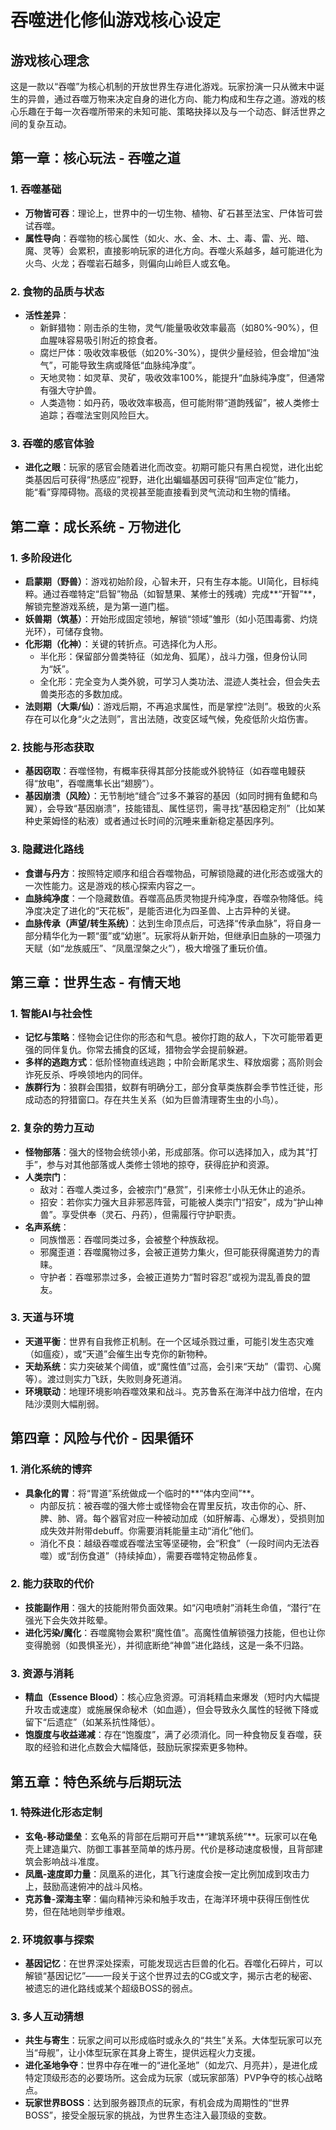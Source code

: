 # 吞噬进化修仙游戏核心设定

## 游戏核心理念
这是一款以“吞噬”为核心机制的开放世界生存进化游戏。玩家扮演一只从微末中诞生的异兽，通过吞噬万物来决定自身的进化方向、能力构成和生存之道。游戏的核心乐趣在于每一次吞噬所带来的未知可能、策略抉择以及与一个动态、鲜活世界之间的复杂互动。

## 第一章：核心玩法 - 吞噬之道
### 1. 吞噬基础
- **万物皆可吞**：理论上，世界中的一切生物、植物、矿石甚至法宝、尸体皆可尝试吞噬。
- **属性导向**：吞噬物的核心属性（如火、水、金、木、土、毒、雷、光、暗、魔、灵等）会累积，直接影响玩家的进化方向。吞噬火系越多，越可能进化为火鸟、火龙；吞噬岩石越多，则偏向山岭巨人或玄龟。

### 2. 食物的品质与状态
- **活性差异**：
  - 新鲜猎物：刚击杀的生物，灵气/能量吸收效率最高（如80%-90%），但血腥味容易吸引附近的掠食者。
  - 腐烂尸体：吸收效率极低（如20%-30%），提供少量经验，但会增加“浊气”，可能导致生病或降低“血脉纯净度”。
  - 天地灵物：如灵草、灵矿，吸收效率100%，能提升“血脉纯净度”，但通常有强大守护兽。
  - 人类造物：如丹药，吸收效率极高，但可能附带“道韵残留”，被人类修士追踪；吞噬法宝则风险巨大。

### 3. 吞噬的感官体验
- **进化之眼**：玩家的感官会随着进化而改变。初期可能只有黑白视觉，进化出蛇类基因后可获得“热感应”视野，进化出蝙蝠基因可获得“回声定位”能力，能“看”穿障碍物。高级的灵视甚至能直接看到灵气流动和生物的情绪。

## 第二章：成长系统 - 万物进化
### 1. 多阶段进化
- **启蒙期（野兽）**：游戏初始阶段，心智未开，只有生存本能。UI简化，目标纯粹。通过吞噬特定“启智”物品（如智慧果、某修士的残魂）完成**“开智”**，解锁完整游戏系统，是为第一道门槛。
- **妖兽期（筑基）**：开始形成固定领地，解锁“领域”雏形（如小范围毒雾、灼烧光环），可储存食物。
- **化形期（化神）**：关键的转折点。可选择化为人形。
  - 半化形：保留部分兽类特征（如龙角、狐尾），战斗力强，但身份认同为“妖”。
  - 全化形：完全变为人类外貌，可学习人类功法、混迹人类社会，但会失去兽类形态的多数加成。
- **法则期（大乘/仙）**：游戏后期，不再追求属性，而是掌控“法则”。极致的火系存在可以化身“火之法则”，言出法随，改变区域气候，免疫低阶火焰伤害。

### 2. 技能与形态获取
- **基因窃取**：吞噬怪物，有概率获得其部分技能或外貌特征（如吞噬电鳗获得“放电”，吞噬鹰隼长出“翅膀”）。
- **基因崩溃（风险）**：无节制地“缝合”过多不兼容的基因（如同时拥有鱼鳃和鸟翼），会导致“基因崩溃”，技能错乱、属性惩罚，需寻找“基因稳定剂”（比如某种史莱姆怪的粘液）或者通过长时间的沉睡来重新稳定基因序列。

### 3. 隐藏进化路线
- **食谱与丹方**：按照特定顺序和组合吞噬物品，可解锁隐藏的进化形态或强大的一次性能力。这是游戏的核心探索内容之一。
- **血脉纯净度**：一个隐藏数值。吞噬高品质灵物提升纯净度，吞噬杂物降低。纯净度决定了进化的“天花板”，是能否进化为四圣兽、上古异种的关键。
- **血脉传承（声望/转生系统）**：达到生命顶点后，可选择“传承血脉”，将自身一部分精华化为一颗“蛋”或“幼崽”。玩家将从新开始，但继承旧血脉的一项强力天赋（如“龙族威压”、“凤凰涅槃之火”），极大增强了重玩价值。

## 第三章：世界生态 - 有情天地
### 1. 智能AI与社会性
- **记忆与策略**：怪物会记住你的形态和气息。被你打跑的敌人，下次可能带着更强的同伴复仇。你常去捕食的区域，猎物会学会提前躲避。
- **多样的逃跑方式**：低阶怪物直线逃跑；中阶会断尾求生、释放烟雾；高阶则会诈死反杀、呼唤领地内的同伴。
- **族群行为**：狼群会围猎，蚁群有明确分工，部分食草类族群会季节性迁徙，形成动态的狩猎窗口。存在共生关系（如为巨兽清理寄生虫的小鸟）。

### 2. 复杂的势力互动
- **怪物部落**：强大的怪物会统领小弟，形成部落。你可以选择加入，成为其“打手”，参与对其他部落或人类修士领地的掠夺，获得庇护和资源。
- **人类宗门**：
  - 敌对：吞噬人类过多，会被宗门“悬赏”，引来修士小队无休止的追杀。
  - 招安：若你实力强大且非邪恶阵营，可能被人类宗门“招安”，成为“护山神兽”。享受供奉（灵石、丹药），但需履行守护职责。
- **名声系统**：
  - 同族憎恶：吞噬同类过多，会被整个种族敌视。
  - 邪魔歪道：吞噬魔物过多，会被正道势力集火，但可能获得魔道势力的青睐。
  - 守护者：吞噬邪祟过多，会被正道势力“暂时容忍”或视为混乱善良的盟友。

### 3. 天道与环境
- **天道平衡**：世界有自我修正机制。在一个区域杀戮过重，可能引发生态灾难（如瘟疫），或“天道”会催生出专克你的新物种。
- **天劫系统**：实力突破某个阈值，或“魔性值”过高，会引来“天劫”（雷罚、心魔等）。渡过则实力飞跃，失败则身死道消。
- **环境联动**：地理环境影响吞噬效果和战斗。克苏鲁系在海洋中战力倍增，在内陆沙漠则大幅削弱。

## 第四章：风险与代价 - 因果循环
### 1. 消化系统的博弈
- **具象化的胃**：将“胃道”系统做成一个临时的**“体内空间”**。
  - 内部反抗：被吞噬的强大修士或怪物会在胃里反抗，攻击你的心、肝、脾、肺、肾。每个器官对应一种被动加成（如肝解毒、心爆发），受损则加成失效并附带debuff。你需要消耗能量主动“消化”他们。
  - 消化不良：越级吞噬或吞噬法宝等坚硬物，会“积食”（一段时间内无法吞噬）或“刮伤食道”（持续掉血），需要吞噬特定物品修复。

### 2. 能力获取的代价
- **技能副作用**：强大的技能附带负面效果。如“闪电喷射”消耗生命值，“潜行”在强光下会失效并眩晕。
- **进化污染/魔化**：吞噬魔物会累积“魔性值”。高魔性值解锁强力技能，但也让你变得脆弱（如畏惧圣光），并彻底断绝“神兽”进化路线，这是一条不归路。

### 3. 资源与消耗
- **精血（Essence Blood）**：核心应急资源。可消耗精血来爆发（短时内大幅提升攻击或速度）或施展保命秘术（如血遁），但会导致永久属性的轻微下降或留下“后遗症”（如某系抗性降低）。
- **饱腹度与收益递减**：存在“饱腹度”，满了必须消化。同一种食物反复吞噬，获取的经验和进化点数会大幅降低，鼓励玩家探索更多物种。

## 第五章：特色系统与后期玩法
### 1. 特殊进化形态定制
- **玄龟-移动堡垒**：玄龟系的背部在后期可开启**“建筑系统”**。玩家可以在龟壳上建造巢穴、防御工事甚至简单的炼丹房。代价是移动速度极慢，且背部建筑会影响战斗准度。
- **凤凰-速度即力量**：凤凰系的进化，其飞行速度会按一定比例加成到攻击力上，鼓励高速俯冲的战斗风格。
- **克苏鲁-深海主宰**：偏向精神污染和触手攻击，在海洋环境中获得压倒性优势，但在陆地则举步维艰。

### 2. 环境叙事与探索
- **基因记忆**：在世界深处探索，可能发现远古巨兽的化石。吞噬化石碎片，可以解锁“基因记忆”——一段关于这个世界过去的CG或文字，揭示古老的秘密、被遗忘的进化路线或某个超级BOSS的弱点。

### 3. 多人互动猜想
- **共生与寄生**：玩家之间可以形成临时或永久的“共生”关系。大体型玩家可以充当“母舰”，让小体型玩家在其身上寄生，提供远程火力支援。
- **进化圣地争夺**：世界中存在唯一的“进化圣地”（如龙穴、月亮井），是进化成特定顶级形态的必要场所。这会成为玩家（或玩家部落）PVP争夺的核心战略点。
- **玩家世界BOSS**：达到服务器顶点的玩家，有机会成为周期性的“世界BOSS”，接受全服玩家的挑战，为世界生态注入最顶级的变数。